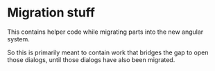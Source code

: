 ﻿# Migration stuff

This contains helper code while migrating parts into the new angular system. 

So this is primarily meant to contain work that bridges the gap to open those dialogs, until those dialogs have also been migrated.